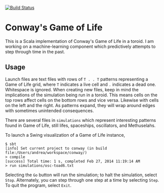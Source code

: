 [![Build Status](https://travis-ci.org/andreafey/conway.svg)](https://travis-ci.org/andreafey/conway)

# Conway's Game of Life

This is a Scala implementation of Conway's Game of Life in a toroid. I am working on a machine-learning component which predictively attempts 
to step through time in the past.

## Usage

Launch files are text files with rows of `T . . T` patterns representing a Game of Life grid, where `T` indicates a live cell and
`.` indicates a dead one. Whitespace is ignored. When creating new files, keep in mind the implications of 
the simulation being run in a toroid. This means cells on the top rows affect cells on the bottom rows and vice versa. Likewise with cells on the left and the right. As patterns expand, they will wrap around edges
with sometimes unintended consequences.

There are several files in `simulations` which represent interesting patterns 
found in Game of Life, still lifes, spaceships, oscillators, and Methuselahs.

To launch a Swing visualization of a Game of Life instance, 

    $ sbt
    [info] Set current project to conway (in build file:/Users/andrea/workspace/conway/)
    > compile
    [success] Total time: 1 s, completed Feb 27, 2014 11:19:14 AM
    > run simulations/osc-toad6.txt 
    
Selecting the `Go` button will run the simulation; to halt the simulation, select `Stop`. Alternately, you can step through one
step at a time by selecting `Step`. To quit the program, select `Exit`.
